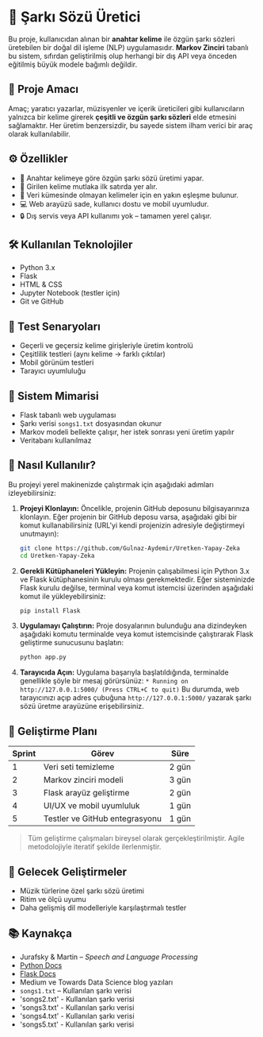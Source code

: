 # 🎵 Şarkı Sözü Üretici

Bu proje, kullanıcıdan alınan bir **anahtar kelime** ile özgün şarkı sözleri üretebilen bir doğal dil işleme (NLP) uygulamasıdır. **Markov Zinciri** tabanlı bu sistem, sıfırdan geliştirilmiş olup herhangi bir dış API veya önceden eğitilmiş büyük modele bağımlı değildir.

## 🚀 Proje Amacı

Amaç; yaratıcı yazarlar, müzisyenler ve içerik üreticileri gibi kullanıcıların yalnızca bir kelime girerek **çeşitli ve özgün şarkı sözleri** elde etmesini sağlamaktır. Her üretim benzersizdir, bu sayede sistem ilham verici bir araç olarak kullanılabilir.

## ⚙️ Özellikler

- 🎯 Anahtar kelimeye göre özgün şarkı sözü üretimi yapar. 
- 📌 Girilen kelime mutlaka ilk satırda yer alır.  
- 🧠 Veri kümesinde olmayan kelimeler için en yakın eşleşme bulunur.  
- 💻 Web arayüzü sade, kullanıcı dostu ve mobil uyumludur.  
- 🔒 Dış servis veya API kullanımı yok – tamamen yerel çalışır. 

## 🛠 Kullanılan Teknolojiler

- Python 3.x  
- Flask  
- HTML & CSS  
- Jupyter Notebook (testler için)  
- Git ve GitHub  

## 🧪 Test Senaryoları

- Geçerli ve geçersiz kelime girişleriyle üretim kontrolü  
- Çeşitlilik testleri (aynı kelime → farklı çıktılar)  
- Mobil görünüm testleri  
- Tarayıcı uyumluluğu  

## 🧱 Sistem Mimarisi

- Flask tabanlı web uygulaması  
- Şarkı verisi `songs1.txt` dosyasından okunur  
- Markov modeli bellekte çalışır, her istek sonrası yeni üretim yapılır  
- Veritabanı kullanılmaz

## 🚀 Nasıl Kullanılır?

Bu projeyi yerel makinenizde çalıştırmak için aşağıdaki adımları izleyebilirsiniz:

1.  **Projeyi Klonlayın:**
    Öncelikle, projenin GitHub deposunu bilgisayarınıza klonlayın. Eğer projenin bir GitHub deposu varsa, aşağıdaki gibi bir komut kullanabilirsiniz (URL'yi kendi projenizin adresiyle değiştirmeyi unutmayın):
    ```bash
    git clone https://github.com/Gulnaz-Aydemir/Uretken-Yapay-Zeka
    cd Uretken-Yapay-Zeka
    ```

2.  **Gerekli Kütüphaneleri Yükleyin:**
    Projenin çalışabilmesi için Python 3.x ve Flask kütüphanesinin kurulu olması gerekmektedir. Eğer sisteminizde Flask kurulu değilse, terminal veya komut istemcisi üzerinden aşağıdaki komut ile yükleyebilirsiniz:
    ```bash
    pip install Flask
    ```

3.  **Uygulamayı Çalıştırın:**
    Proje dosyalarının bulunduğu ana dizindeyken aşağıdaki komutu terminalde veya komut istemcisinde çalıştırarak Flask geliştirme sunucusunu başlatın:
    ```bash
    python app.py
    ```

4.  **Tarayıcıda Açın:**
    Uygulama başarıyla başlatıldığında, terminalde genellikle şöyle bir mesaj görürsünüz:
    `* Running on http://127.0.0.1:5000/ (Press CTRL+C to quit)`
    Bu durumda, web tarayıcınızı açıp adres çubuğuna `http://127.0.0.1:5000/` yazarak şarkı sözü üretme arayüzüne erişebilirsiniz.

## 📅 Geliştirme Planı

| Sprint | Görev                                      | Süre |
|--------|--------------------------------------------|------|
| 1      | Veri seti temizleme                        | 2 gün |
| 2      | Markov zinciri modeli                      | 3 gün |
| 3      | Flask arayüz geliştirme                    | 2 gün |
| 4      | UI/UX ve mobil uyumluluk                   | 1 gün |
| 5      | Testler ve GitHub entegrasyonu             | 1 gün |

> Tüm geliştirme çalışmaları bireysel olarak gerçekleştirilmiştir. Agile metodolojiyle iteratif şekilde ilerlenmiştir.

## 📌 Gelecek Geliştirmeler

- Müzik türlerine özel şarkı sözü üretimi  
- Ritim ve ölçü uyumu  
- Daha gelişmiş dil modelleriyle karşılaştırmalı testler  

## 📚 Kaynakça

- Jurafsky & Martin – *Speech and Language Processing*  
- [Python Docs](https://docs.python.org)  
- [Flask Docs](https://flask.palletsprojects.com)  
- Medium ve Towards Data Science blog yazıları  
- `songs1.txt` – Kullanılan şarkı verisi
- 'songs2.txt' - Kullanılan şarkı verisi
- 'songs3.txt' - Kullanılan şarkı verisi
- 'songs4.txt' - Kullanılan şarkı verisi
- 'songs5.txt' - Kullanılan şarkı verisi
